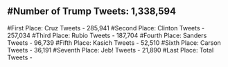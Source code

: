 #Number of Trump Tweets: 1,338,594
---
#First Place: Cruz Tweets - 285,941
#Second Place: Clinton Tweets - 257,034
#Third Place: Rubio Tweets - 187,704
#Fourth Place: Sanders Tweets - 96,739
#Fifth Place: Kasich Tweets - 52,510
#Sixth Place: Carson Tweets - 36,191
#Seventh Place: Jeb! Tweets - 21,890
#Last Place: Total Tweets -  
